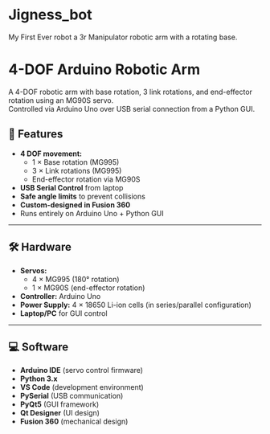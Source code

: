 # Jigness_bot
My First Ever robot a 3r Manipulator robotic arm with a rotating base.

# 4-DOF Arduino Robotic Arm

A 4-DOF robotic arm with base rotation, 3 link rotations, and end-effector rotation using an MG90S servo.  
Controlled via Arduino Uno over USB serial connection from a Python GUI.

## 🔧 Features
- **4 DOF movement:**
  - 1 × Base rotation (MG995)
  - 3 × Link rotations (MG995)
  - End-effector rotation via MG90S
- **USB Serial Control** from laptop
- **Safe angle limits** to prevent collisions
- **Custom-designed in Fusion 360**
- Runs entirely on Arduino Uno + Python GUI

---

## 🛠 Hardware
- **Servos:**
  - 4 × MG995 (180° rotation)
  - 1 × MG90S (end-effector rotation)
- **Controller:** Arduino Uno
- **Power Supply:** 4 × 18650 Li-ion cells (in series/parallel configuration)
- **Laptop/PC** for GUI control

---

## 💻 Software
- **Arduino IDE** (servo control firmware)
- **Python 3.x**
- **VS Code** (development environment)
- **PySerial** (USB communication)
- **PyQt5** (GUI framework)
- **Qt Designer** (UI design)
- **Fusion 360** (mechanical design)

